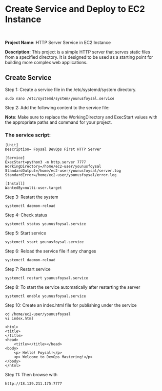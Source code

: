 # Create Service and Deploy to EC2 Instance
<br>

**Project Name:** HTTP Server Service in EC2 Instance

**Description:** This project is a simple HTTP server that serves static files from a specified directory. It is designed to be used as a starting point for building more complex web applications. 


## **Create Service**

Step 1: Create a service file in the /etc/systemd/system directory.
```shell
sudo nano /etc/systemd/system/younusfoysal.service
```
Step 2: Add the following content to the service file:

**Note:** Make sure to replace the WorkingDirectory and ExecStart values with the appropriate paths and command for your project.


### **The service script:**

```angular2html
[Unit]
Description= Foysal DevOps First HTTP Server

[Service]
ExecStart=python3 -m http.server 7777
WorkingDirectory=/home/ec2-user/younusfoysal
StandardOutput=/home/ec2-user/younusfoysal/server.log
StandardError=/home/ec2-user/younusfoysal/error.log

[Install]
WantedBy=multi-user.target
```


Step 3: Restart the system
```shell
systemctl daemon-reload
```

Step 4: Check status
```shell
systemctl status younusfoysal.service
```

Step 5: Start service
```shell
systemctl start younusfoysal.service
```

Step 6: Reload the service file if any changes
```shell
systemctl daemon-reload
```

Step 7: Restart service
```shell
systemctl restart younusfoysal.service
```

Step 8: To start the service automatically after restarting the server
```shell
systemctl enable younusfoysal.service
```

Step 10: Create an index.html file for publishing under the service
```shell
cd /home/ec2-user/younusfoysal
vi index.html
```

```angular2html
<html>
<title>
</title>
<head>
    <title></title></head>
<body>
    <p> Hello! Foysal!</p>
    <p> Welcome to DevOps Mastering!</p>
</body>
</html>
```

Step 11: Then browse with
```shell
http://18.139.211.175:7777
```
